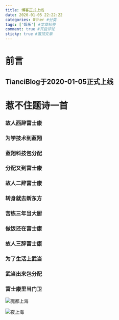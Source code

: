 ```yaml
---
title: 博客正式上线
date: 2020-01-05 22:22:22
categories: Other #分类
tags: ['娱乐'] #文章标签
comment: true #开启评论
sticky: true #置顶文章
---
```

# 前言

## TianciBlog于2020-01-05正式上线
<!--more-->
# 惹不住题诗一首
### 故人西辞富士康
### 为学技术到蓝翔
### 蓝翔科技包分配
### 分配又到富士康
### 故人二辞富士康
### 转身就去新东方
### 苦练三年当大厨
### 做饭还在富士康
### 故人三辞富士康
### 为了生活上武当
### 武当出来包分配
### 富士康里当门卫

![魔都上海](https://gcore.jsdelivr.net/gh/2016838087/TianciShokaBlog@master/Other/MyFirstBlog/ShangHai1.jpg)

![夜上海](https://gcore.jsdelivr.net/gh/2016838087/TianciShokaBlog@master/Other/MyFirstBlog/ShangHai2.jpg)